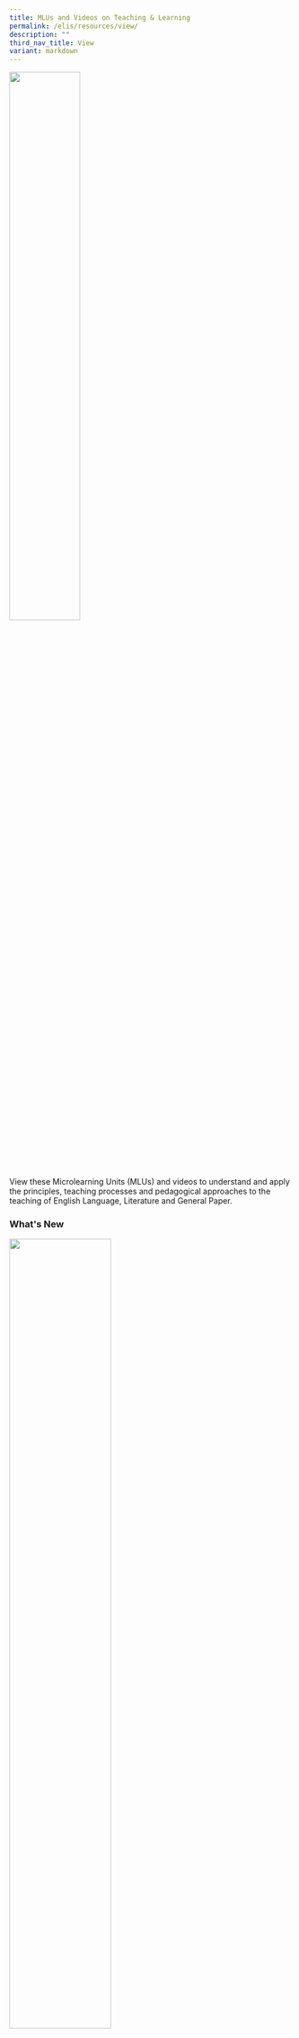 ```yaml
---
title: MLUs and Videos on Teaching & Learning
permalink: /elis/resources/view/
description: ""
third_nav_title: View
variant: markdown
---
```

<div class="isomer-image-wrapper">
<img style="width:50%" height="auto" width="100%" src="/images/watch_banner.png">
</div>
<p>View these Microlearning Units (MLUs) and videos to understand and apply
the principles, teaching processes and pedagogical approaches to the teaching
of English Language, Literature and General Paper.</p>
<h3>What's New</h3>
<div class="isomer-image-wrapper">
<img style="width:60%" height="auto" width="100%" src="/images/MLU_Pics.png">
</div>
<p>
<br><strong><a href="https://www.opal2.moe.edu.sg/app/learner/detail/course/2d271e65-8bc8-4ef4-b853-9cacf71e9524" rel="noopener noreferrer nofollow" target="_blank">Encouraging Student Talk in the Classroom</a></strong> Classroom
interaction is an essential component of learning that comprises both teacher
talk and student talk. Through talk, teachers guide students to respond
to questions, express their ideas and engage with each other to deepen
understanding of subject content. In this microlearning unit, we look at
1) why student talk is important and 2) what factors inhibit student talk.</p>
<h3>Microlearning Units</h3>
<ul>
<li>
<p>Teaching Principles and Processes:
<br>CLLIPS and ACoLADE</p>
<p><a href="https://www.opal2.moe.edu.sg/app/learner/detail/course/0a3f2b6b-9403-469a-a584-e8860ab1108b" rel="noopener noreferrer nofollow" target="_blank">Planning the School-based EL Instruction Programme - How to Apply CLLIPS?</a>
</p>
<p><a href="https://www.opal2.moe.edu.sg/app/learner/detail/course/0a3f2b6b-9403-469a-a584-e8860ab1108b" rel="noopener noreferrer nofollow" target="_blank">How can We Raise Awareness in the EL Classroom?</a>
</p>
<p><a href="https://www.opal2.moe.edu.sg/app/learner/detail/course/d664ac06-b2a9-45d8-8e5e-e6d90e8d1da7" rel="noopener noreferrer nofollow" target="_blank">How can We Structure Consolidation in the EL Classroom?</a>
</p>
<p><a href="https://www.opal2.moe.edu.sg/app/learner/detail/course/4c15a045-b251-4157-8d85-506e3a0727c0" rel="noopener noreferrer nofollow" target="_blank">How can We Facilitate Assessment for Learning</a>
</p>
<p><a href="https://www.opal2.moe.edu.sg/app/learner/detail/course/ff0cbf5a-5cd1-44d7-8380-85d5fbc30d14" rel="noopener noreferrer nofollow" target="_blank">How can We Enable Application in the EL Classroom?</a>
</p>
<p><a href="https://www.opal2.moe.edu.sg/app/learner/detail/course/8f4ad335-1a5e-42ac-92b1-5e36c212cb7e" rel="noopener noreferrer nofollow" target="_blank">How can We Guide Discovery in the EL Classroom?</a>
</p>
<p><a href="https://www.opal2.moe.edu.sg/app/learner/detail/course/11bc5ba4-227e-4506-a97c-a1e525718b5a" rel="noopener noreferrer nofollow" target="_blank">How can We Instruct Explicitly in the EL Classroom?</a>
</p>
</li>
<li>
<p>
<br>
</p>
</li>
<li>
<p>Inquiry-based Learning</p>
<p><a href="https://www.opal2.moe.edu.sg/app/learner/detail/course/d678f719-4d80-46d4-a658-82d8698294e0" rel="noopener noreferrer nofollow" target="_blank">How to Grow Creative Inquirers in the EL classroom? – Planning</a>
</p>
<p><a href="https://www.opal2.moe.edu.sg/app/learner/detail/course/3b844902-987a-4f47-8739-c9369431df45" rel="noopener noreferrer nofollow" target="_blank">How to Grow Creative Inquirers in the EL classroom? – Enacting</a>
</p>
</li>
<li>
<p>
<br>
</p>
</li>
<li>
<p>Differentiated Instruction</p>
<p><a href="https://www.opal2.moe.edu.sg/app/learner/detail/course/4496366c-488f-4adb-80e8-8b084bfb3b0e" rel="noopener noreferrer nofollow" target="_blank">What is Differentiated Instruction and Why does It Matter?</a>
</p>
<p><a href="https://www.opal2.moe.edu.sg/app/learner/detail/course/50bba52d-6aa7-4b06-a93a-a1471905419c" rel="noopener noreferrer nofollow" target="_blank">How Important are Ongoing Assessment and Flexible Grouping in Differentiated Instruction?</a>
</p>
<p><a href="https://www.opal2.moe.edu.sg/app/learner/detail/course/c47806b1-8f0d-4c40-948b-da595fdcd5d7" rel="noopener noreferrer nofollow" target="_blank">How can EL Departments Build a Culture that Supports Differentiated Instruction?</a>
</p>
<p><a href="https://www.opal2.moe.edu.sg/app/learner/detail/course/b30f27c2-aab2-4de5-9b52-06781597777b" rel="noopener noreferrer nofollow" target="_blank">How does Differentiated Instruction Work in a Large EL Class? –Determining Lesson Objectives</a>
</p>
<p><a href="https://www.opal2.moe.edu.sg/app/learner/detail/course/4fd2abdd-e1f7-4cd3-bc31-5d169be74fa6" rel="noopener noreferrer nofollow" target="_blank">How does Differentiated Instruction Work in a Large EL Class? –Selecting and Adapting Lesson Resources</a>
</p>
<p><a href="https://www.opal2.moe.edu.sg/app/learner/detail/course/f9498f4a-43a8-4605-99e3-88831b0b1af8" rel="noopener noreferrer nofollow" target="_blank">How does Differentiated Instruction Work in a Large EL Class? – Managing Learners and Learning</a>
</p>
<p><a href="https://www.opal2.moe.edu.sg/app/learner/detail/course/2faa2b19-a8b5-41a6-9f11-c2d973330a06" rel="noopener noreferrer nofollow" target="_blank">How does Differentiated Instruction Work in a Large EL Class? –Small Group Instruction</a>
</p>
<p><a href="https://www.opal2.moe.edu.sg/app/learner/detail/course/f6c47bcb-d94c-46d5-9bdd-d4b70b370b3d" rel="noopener noreferrer nofollow" target="_blank">How Do We Select and Design EL Lessons for Differentiated Instruction?</a>
</p>
</li>
<li>
<p>
<br>
</p>
</li>
<li>
<p>Assessment for Learning</p>
<p><a href="https://www.opal2.moe.edu.sg/app/learner/detail/course/ed68e7d8-eae3-473a-beb6-ff6b9858d9ce" rel="noopener noreferrer nofollow" target="_blank">Why is it Important to Diagnose Students' Learning Needs?</a>
</p>
<p><a href="https://www.opal2.moe.edu.sg/app/learner/detail/course/67519c16-ce40-4643-a9f1-c2fe1afa37e4" rel="noopener noreferrer nofollow" target="_blank">What does Diagnosing Students' Learning Needs Involve?</a>
</p>
<p><a href="https://www.opal2.moe.edu.sg/app/learner/detail/course/a71689f4-1a87-433c-b5cb-8a97fc904754" rel="noopener noreferrer nofollow" target="_blank">How can English Language Teachers Diagnose Students' Learning Needs to Plan for Teaching and Learning</a>
</p>
<p><a href="https://www.opal2.moe.edu.sg/app/learner/detail/course/486562ce-ca8e-430c-aa68-8a41de533586" rel="noopener noreferrer nofollow" target="_blank">Diagnosing Students’ Learning Needs – Frequently Asked Questions</a>
</p>
<p><a href="https://www.opal2.moe.edu.sg/app/learner/my-learning/learning-path/e715a49b-7d3c-4f18-9e03-fb9c5c3c4f12/fromlmm" rel="noopener noreferrer nofollow" target="_blank">Learning Path: Big Ideas of Effective Feedback</a>
</p>
<p><a href="https://www.opal2.moe.edu.sg/app/learner/detail/course/7189e152-5787-4589-adf8-1c7585960e97" rel="noopener noreferrer nofollow" target="_blank">Big Ideas of Feedback (1) - Find and Fix Learning Gaps</a>
</p>
<p><a href="https://www.opal2.moe.edu.sg/app/learner/detail/course/c1f0a252-f62e-4680-9058-bdfa580e93cc" rel="noopener noreferrer nofollow" target="_blank">Big Ideas of Feedback (2) – Motivating Students</a>
</p>
<p><a href="https://www.opal2.moe.edu.sg/app/learner/detail/course/e1842bbd-e411-4905-9aba-79393b4adb55" rel="noopener noreferrer nofollow" target="_blank">Big Ideas of Feedback (3) – Self-directed Learners</a>
</p>
<p><a href="https://go.gov.sg/pedagogy-of-feedback" rel="noopener noreferrer nofollow" target="_blank">Learning Path: A Pedagogy of Feedback</a>
</p>
<p><a href="https://www.opal2.moe.edu.sg/app/learner/detail/course/7f27ef2f-9a39-4681-9a79-52c7edbbeb38" rel="noopener noreferrer nofollow" target="_blank">Feeding Up: Help Students Understand Expectations of Learning</a>
</p>
<p><a href="https://www.opal2.moe.edu.sg/app/learner/detail/course/fbc4b6b4-7060-44e3-ab2f-a93aa3157dc8" rel="noopener noreferrer nofollow" target="_blank">Promoting Dialogic Feedback: Help Students to Actively Seek Feedback</a>
</p>
<p><a href="https://www.opal2.moe.edu.sg/app/learner/detail/course/c941d7bf-7869-4960-926f-a9f4c81c8151" rel="noopener noreferrer nofollow" target="_blank">Feeding Forward: Help Students to Apply Feedback</a>
</p>
</li>
<li>
<p>
<br>
</p>
</li>
<li>
<p>e-Pedagogy and Blended Learning</p>
<p><a href="https://www.opal2.moe.edu.sg/app/learner/detail/course/846f11c8-2577-40a4-a511-b7b71b7d2b3b" rel="noopener noreferrer nofollow" target="_blank">What should EL Teachers be Guided by in the Design of Blended Learning Experiences?</a>
</p>
<p><a href="https://www.opal2.moe.edu.sg/app/learner/detail/course/9ae5e67e-3a70-412d-97b0-03b6ecb908b2" rel="noopener noreferrer nofollow" target="_blank">What should EL Teachers Consider When Drawing Up a Design Map to Plan Learning Experiences?</a>
</p>
<p><a href="https://www.opal2.moe.edu.sg/app/learner/detail/course/c38620fc-ad41-489c-8a2c-afc808dabf12" rel="noopener noreferrer nofollow" target="_blank">How can EL Departments Build a Culture that Supports Differentiated Instruction?</a>
</p>
</li>
<li>
<p>
<br>
</p>
</li>
<li>
<p>Using Questions to Deepen Learning</p>
<p><a href="https://www.opal2.moe.edu.sg/app/learner/detail/course/f69c9275-5f41-4f8f-9b7a-879f02ff921f" rel="noopener noreferrer nofollow" target="_blank">What are Quality Questions?</a>
</p>
<p><a href="https://www.opal2.moe.edu.sg/app/learner/detail/course/3d11cb05-2451-48a4-b2c0-2792946ac91f" rel="noopener noreferrer nofollow" target="_blank">How Can English Language Teachers Sequence Their Questions Effectively?</a>
</p>
</li>
<li>
<p>
<br>
</p>
</li>
<li>
<p>Selecting and Adapting Texts</p>
<p><a href="https://www.opal2.moe.edu.sg/app/learner/detail/course/1352a063-e418-4322-ad9f-6610bc6b817b" rel="noopener noreferrer nofollow" target="_blank">How to Select Texts?</a>
</p>
<p><a href="https://www.opal2.moe.edu.sg/app/learner/detail/course/fadf7c88-5381-4480-955d-efedf56dd0ff" rel="noopener noreferrer nofollow" target="_blank">How to Adapt Texts?</a>
</p>
<p><a href="https://www.opal2.moe.edu.sg/app/learner/detail/course/990f945a-cc88-4f93-9531-ed7e66460594" rel="noopener noreferrer nofollow" target="_blank">Why Select and Adapt Texts?</a>
</p>
</li>
<li>
<p>
<br>
</p>
</li>
<li>
<p>Effective Communication for Learning</p>
<p><a href="https://www.opal2.moe.edu.sg/app/learner/my-learning/learning-path/ead8543c-175f-47b1-b01b-8aef366c2c65/fromlmm" rel="noopener noreferrer nofollow" target="_blank">Learning Path: Providing Language and Literacy Support in Subject Classrooms</a>
</p>
<p><a href="https://www.opal2.moe.edu.sg/app/learner/detail/course/2233a34f-e9e4-4b69-acb3-a28defa51191" rel="noopener noreferrer nofollow" target="_blank">Using the Frayer Model strategy to learn subject-specific vocabulary</a>
</p>
<p><a href="https://www.opal2.moe.edu.sg/app/learner/detail/course/96d8dd3f-3270-4357-b1c1-1c925bab5282" rel="noopener noreferrer nofollow" target="_blank">Using the Concept Circle strategy to learn subject-specific vocabulary</a>
</p>
<p><a href="https://www.opal2.moe.edu.sg/app/learner/detail/course/c3615c4e-d64d-420a-9f46-0bf9e395cf71" rel="noopener noreferrer nofollow" target="_blank">Using the Semantic Feature Analysis strategy to learn subject-specific vocabulary</a>
</p>
<p><a href="https://www.opal2.moe.edu.sg/app/learner/detail/course/8813cbef-bcf6-402a-abd0-cc9a81b1304f" rel="noopener noreferrer nofollow" target="_blank">Using the K.I.M. (Key Term, Information, Memory) strategy to learn subject-specific vocabulary</a>
</p>
<p><a href="https://www.opal2.moe.edu.sg/app/learner/detail/course/b2fe0452-ee04-484a-9a8b-ef7c21b0fb11" rel="noopener noreferrer nofollow" target="_blank">Using the Word Wall strategy to learn subject-specific vocabulary</a>
</p>
<p><a href="https://www.opal2.moe.edu.sg/app/learner/detail/course/751bc0f8-0276-495d-ba16-b774b26247dd" rel="noopener noreferrer nofollow" target="_blank">Using the Annotating Texts strategy to learn subject-specific vocabulary</a>
</p>
<p><a href="https://www.opal2.moe.edu.sg/app/learner/detail/course/ffc9cbed-04cb-4fe1-a6a5-4b465782a79c" rel="noopener noreferrer nofollow" target="_blank">Using the Sequencing a Jumbled-Text strategy to learn subject-specific vocabulary</a>
</p>
<p><a href="https://www.opal2.moe.edu.sg/app/learner/detail/course/2d271e65-8bc8-4ef4-b853-9cacf71e9524" rel="noopener noreferrer nofollow" target="_blank">Encouraging Student Talk in the classroom</a>
</p>
<p></p>
</li>
<li>
<p>Classroom Inquiry</p>
<p><a href="https://www.opal2.moe.edu.sg/app/learner/my-learning/learning-path/cf04d53c-10e7-4314-a652-f7a149b90fb2/fromlmm" rel="noopener noreferrer nofollow" target="_blank">Learning Path: Classroom Inquiry</a>
</p>
<p><a href="https://www.opal2.moe.edu.sg/app/learner/detail/course/01d0945f-f654-4044-bb90-30855330c21a" rel="noopener noreferrer nofollow" target="_blank">Crafting Inquiry Questions</a>
</p>
<p><a href="https://www.opal2.moe.edu.sg/app/learner/detail/course/0ea24868-19c6-40c4-af00-354a818b6033" rel="noopener noreferrer nofollow" target="_blank">Collecting Qualitative Data</a>
</p>
<p><a href="https://www.opal2.moe.edu.sg/app/learner/detail/course/d5b42c63-2fda-40ea-ae8f-9638387cb26c" rel="noopener noreferrer nofollow" target="_blank">Analysing Qualitative Data</a>
</p>
<p><a href="https://www.opal2.moe.edu.sg/app/learner/detail/course/a0461416-04a0-4f5d-a172-c7a8a24f4f50" rel="noopener noreferrer nofollow" target="_blank">Communicating Inquiry</a>
</p>
</li>
<li>
<p>Knowledge about English Grammar</p>
<p><a href="https://www.opal2.moe.edu.sg/app/learner/detail/course/f0173309-2eb6-41fc-9cd0-fae5eae89745" rel="noopener noreferrer nofollow" target="_blank">How do I Determine the Word Class of a Word?</a>
</p>
<p><a href="https://www.opal2.moe.edu.sg/app/learner/detail/course/d4f447ae-2b96-4d4b-bb74-e73f7af150b3" rel="noopener noreferrer nofollow" target="_blank">What are the Different Forms of Verbs and How do I Describe Them?</a>
</p>
<p><a href="https://www.opal2.moe.edu.sg/app/learner/detail/course/0be7158b-29f1-45f6-8697-fca6d9845157" rel="noopener noreferrer nofollow" target="_blank">What is a Noun Phrase and Why Teach it?</a>
</p>
<p><a href="https://www.opal2.moe.edu.sg/app/learner/detail/course/3f44cd48-1500-471f-ac70-77748e4da739" rel="noopener noreferrer nofollow" target="_blank">What are Adverbials? Why and How do I Use Them?</a>
</p>
<p><a href="https://www.opal2.moe.edu.sg/app/learner/detail/course/3415e6d9-d9f7-440f-aad6-6e3f6dcd308d" rel="noopener noreferrer nofollow" target="_blank">Subject-Verb Agreement: What Else Is There to Know?</a>
</p>
<p><a href="https://www.opal2.moe.edu.sg/app/learner/detail/course/a592f6ab-2bc0-44b9-8332-b03535eabd84" rel="noopener noreferrer nofollow" target="_blank">How can We Make Texts Cohesive? – Using Grammatical Cohesive Devices</a>
</p>
<p><a href="https://www.opal2.moe.edu.sg/app/learner/detail/course/bf77f4bb-eac7-4b1f-8da7-bf6ca31c719a" rel="noopener noreferrer nofollow" target="_blank">How can We Make Texts Cohesive? – Using Lexical Cohesive Devices</a>
</p>
</li>
</ul>
<h3>Videos on Teaching and Learning</h3>
<p>Watch the videos individually or as a team to collaboratively inquire
into how to more effectively meet the learning needs of students in these
subjects.</p>
<p></p>
<p><strong><a href="/elis/resources/watch/videos/supporting-inquiry-based-learning-in-the-el-classroom-what-why-and-how/" rel="noopener noreferrer nofollow" target="_blank">Support Inquiry-Based Learning in the EL Classroom</a></strong>
</p>
<p></p>
<p><strong><a href="/elis/resources/watch/videos/cllips-and-acolade/" rel="noopener noreferrer nofollow" target="_blank">CLLIPS and ACoLADE</a></strong>
</p>
<p></p>
<p><strong><a href="/elis/resources/watch/videos-on-teaching-learning/text-selection-and-adaption/" rel="noopener noreferrer nofollow" target="_blank">Text Selection and Adaptation</a></strong>
</p>
<p></p>
<p><strong><a href="/elis/resources/watch/videos/differentiated-instruction/" rel="noopener noreferrer nofollow" target="_blank">Differentiated Instruction</a></strong>
</p>
<p></p>
<p><strong><a href="/elis/resources/watch/videos-on-teaching-learning/planning-enacting-reviewing/" rel="noopener noreferrer nofollow" target="_blank">Differentiating Instruction: Planning... Enacting... Reviewing...</a></strong>
</p>
<p></p>
<p><strong><a href="/elis/resources/watch/videos/selecting-and-designing-english-language-lessons/" rel="noopener noreferrer nofollow" target="_blank">Selecting and Designing English Language Lessons for Differentiated Instruction</a></strong>
</p>
<p></p>
<p><strong><a href="/elis/resources/watch/videos/differentiated-instruction-in-a-large-english-language-class/" rel="noopener noreferrer nofollow" target="_blank">How does Differentiated Instruction Work in a Large English Language Class?</a></strong>
</p>
<p></p>
<p><strong><a href="/elis/resources/watch/videos/differentiating-instruction-in-a-literature-classroom/" rel="noopener noreferrer nofollow" target="_blank">Differentiating by Process through Flexible Grouping</a></strong>
</p>
<p></p>
<p><strong><a href="/elis/resources/watch/videos/differentiating-instruction-in-response-to-student-readiness-literature/" rel="noopener noreferrer nofollow" target="_blank">Differentiating Instruction in Response to Student Readiness for a Literature Lesson</a></strong>
</p>
<p></p>
<p><strong><a href="/elis/resources/watch/videos/quality-questions-question-sequences/" rel="noopener noreferrer nofollow" target="_blank">Quality Questions &amp; Question Sequences</a></strong>
</p>
<h3>Videos on Support for Teachers</h3>
<p>Watch these videos on how to strengthen our pedagogical practices through
collaborative professional learning, and how ELIS can support the learning
process.</p>
<p></p>
<p><strong><a href="/elis/resources/watch/videos/collaborative-professional-learning/" rel="noopener noreferrer nofollow" target="_blank">Collaborative Professional Learning</a></strong>
</p>
<p></p>
<p><strong><a href="/elis/resources/watch/videos/inquiry-into-classroom-practice-lesson-study/" rel="noopener noreferrer nofollow" target="_blank">Inquiry into Classroom Practice: Lesson Study</a></strong>
</p>
<p></p>
<p><strong><a href="/elis/resources/watch/videos/inquiry-into-classroom-practice-action-research/" rel="noopener noreferrer nofollow" target="_blank">Inquiry into Classroom Practice: Action Research</a></strong>
</p>
<p></p>
<p><strong><a href="/elis/resources/watch/videos-on-teaching-learning/what-is-co-teaching/" rel="noopener noreferrer nofollow" target="_blank">What is Co-Teaching?</a></strong>
</p>
<p></p>
<p><strong><a href="/elis/resources/watch/videos-on-teaching-learning/what-is-a-special-interest-group/" rel="noopener noreferrer nofollow" target="_blank">What is a Special Interest Group (SIG)?</a></strong>
</p>
<h3>e-Conference Resources</h3>
<div class="isomer-image-wrapper">
<img style="width: 100%" height="auto" width="100%" alt="" src="/images/elis2020.png">
</div>
<p>Click <a href="/elis/events/event/elisconference2020/" rel="noopener noreferrer nofollow" target="_blank">here</a> to
find out more!</p>